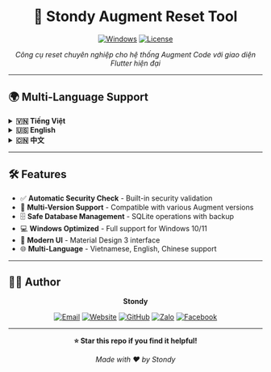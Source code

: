 <div align="center">

# 🔧 Stondy Augment Reset Tool

[![Windows](https://img.shields.io/badge/Windows-0078D6?style=for-the-badge&logo=windows&logoColor=white)](https://www.microsoft.com/windows)
[![License](https://img.shields.io/badge/License-MIT-green?style=for-the-badge)](LICENSE)

*Công cụ reset chuyên nghiệp cho hệ thống Augment Code với giao diện Flutter hiện đại*

</div>

---

## 🌍 Multi-Language Support

<details>
<summary><b>🇻🇳 Tiếng Việt</b></summary>

### 🚀 Cách sử dụng

| Bước | Thao tác | Mô tả |
|:----:|----------|-------|
| 1️⃣ | **Mở ứng dụng** | Chờ khởi tạo và kiểm tra bảo mật |
| 2️⃣ | **Nhập Active Key** | Điền key hợp lệ từ hệ thống |
| 3️⃣ | **Chọn phiên bản** | Tùy chọn phiên bản Augment |
| 4️⃣ | **Start Reset** | Bắt đầu quá trình reset |
| 5️⃣ | **Hoàn thành** | Thành công hoặc thực hiện lại |

### ⚠️ Lưu ý quan trọng
- 🔒 **Đóng VSCode** trước khi reset
- 🌐 **Kết nối internet** ổn định
- ⏳ **Không tắt ứng dụng** khi đang chạy

</details>

<details>
<summary><b>🇺🇸 English</b></summary>

### 🚀 How to Use

| Step | Action | Description |
|:----:|--------|-------------|
| 1️⃣ | **Open App** | Wait for initialization & security check |
| 2️⃣ | **Enter Active Key** | Input valid key from system |
| 3️⃣ | **Select Version** | Choose Augment version (optional) |
| 4️⃣ | **Start Reset** | Begin reset process |
| 5️⃣ | **Complete** | Success or retry |

### ⚠️ Important Notes
- 🔒 **Close VSCode** before reset
- 🌐 **Stable internet** connection required
- ⏳ **Don't close app** during process

</details>

<details>
<summary><b>🇨🇳 中文</b></summary>

### 🚀 使用方法

| 步骤 | 操作 | 描述 |
|:----:|------|------|
| 1️⃣ | **打开应用** | 等待初始化和安全检查 |
| 2️⃣ | **输入激活密钥** | 输入系统提供的有效密钥 |
| 3️⃣ | **选择版本** | 选择Augment版本（可选） |
| 4️⃣ | **开始重置** | 开始重置过程 |
| 5️⃣ | **完成** | 成功或重试 |

### ⚠️ 重要提示
- 🔒 **关闭VSCode** 在重置之前
- 🌐 **稳定的网络** 连接必需
- ⏳ **不要关闭应用** 在处理过程中

</details>

---

## 🛠️ Features

- ✅ **Automatic Security Check** - Built-in security validation
- 🔄 **Multi-Version Support** - Compatible with various Augment versions
- 🗄️ **Safe Database Management** - SQLite operations with backup
- 💻 **Windows Optimized** - Full support for Windows 10/11
- 🎨 **Modern UI** - Material Design 3 interface
- 🌐 **Multi-Language** - Vietnamese, English, Chinese support

---

## 👨‍💻 Author

<div align="center">

**Stondy**

[![Email](https://img.shields.io/badge/Email-stondy0103%40gmail.com-red?style=for-the-badge&logo=gmail&logoColor=white)](mailto:stondy0103@gmail.com)
[![Website](https://img.shields.io/badge/Website-stondy.store-blue?style=for-the-badge&logo=google-chrome&logoColor=white)](https://stondy.store)
[![GitHub](https://img.shields.io/badge/GitHub-stondy0103-black?style=for-the-badge&logo=github&logoColor=white)](https://github.com/stondy0103)
[![Zalo](https://img.shields.io/badge/Zalo-0969894840-0068FF?style=for-the-badge&logo=zalo&logoColor=white)](https://zalo.me/0969894840)
[![Facebook](https://img.shields.io/badge/Facebook-stondystore-1877F2?style=for-the-badge&logo=facebook&logoColor=white)](https://www.facebook.com/stondystore)

</div>

---

<div align="center">

**⭐ Star this repo if you find it helpful!**

*Made with ❤️ by Stondy*

</div>
